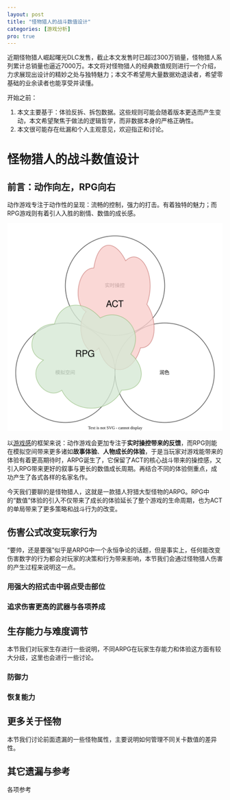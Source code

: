```yaml
---
layout: post
title: "怪物猎人的战斗数值设计"
categories: [游戏分析]
pro: true
---
```


近期怪物猎人崛起曙光DLC发售，截止本文发售时已超过300万销量，怪物猎人系列累计总销量也逼近7000万。本文将对怪物猎人的经典数值规则进行一个介绍，力求展现出设计的精妙之处与独特魅力；本文不希望用大量数据劝退读者，希望零基础的业余读者也能享受并读懂。

<!--more-->

开始之前：
1. 本文主要基于：体验反拆、拆包数据。这些规则可能会随着版本更迭而产生变动，本文希望聚焦于做法的逻辑哲学，而非数据本身的严格正确性。
2. 本文很可能存在纰漏和个人主观意见，欢迎指正和讨论。

# 怪物猎人的战斗数值设计


## 前言：动作向左，RPG向右

动作游戏专注于动作性的呈现：流畅的控制，强力的打击。有着独特的魅力；而RPG游戏则有着引人入胜的剧情、数值的成长感。

![](/assets/img/gameplay/mhrsb/1.svg)

以[游戏感](https://m.douban.com/book/subject/35006358/)的框架来说：动作游戏会更加专注于**实时操控带来的反馈**，而RPG则能在模拟空间带来更多诸如**故事体验**、**人物成长的体验**，于是当玩家对游戏能带来的体验有着更高期待时，ARPG诞生了，它保留了ACT的核心战斗带来的操控感，又引入RPG带来更好的叙事与更长的数值成长周期。再结合不同的体验侧重点，成功产生了各式各样的名家名作。

今天我们要聊的是怪物猎人，这就是一款猎人狩猎大型怪物的ARPG。RPG中的“数值”体验的引入不仅带来了成长的体验延长了整个游戏的生命周期，也为ACT的单局带来了更多策略和战斗行为的改变。


## 伤害公式改变玩家行为

“要帅，还是要强”似乎是ARPG中一个永恒争论的话题，但是事实上，任何能改变伤害数字的行为都会对玩家的决策和行为带来影响，本节我们会通过怪物猎人伤害的产生过程来说明这一点。

### 用强大的招式击中弱点受击部位

<!-- 基础公式 -->

<!-- 对动作追求的影响 -->

### 追求伤害更高的武器与各项养成

<!-- 简化数值公式 -->

<!-- 数值分布 -->

## 生存能力与难度调节

本节我们对玩家生存进行一些说明，不同ARPG在玩家生存能力和体验这方面有较大分歧，这里也会进行一些讨论。

### 防御力

### 恢复能力


## 更多关于怪物

本节我们讨论前面遗漏的一些怪物属性，主要说明如何管理不同关卡数值的差异性。

## 其它遗漏与参考

各项参考

